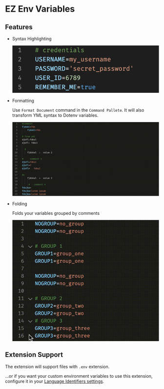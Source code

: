 # EZ Env Variables

## Features

* Syntax Highlighting

  ![syntax-highlighting](images/syntax-highlighting.png)

* Formatting

  Use `Format Document` command in the `Command Pallete`. It will also transform YML syntax to Dotenv variables.

  ![formatting](images/formatting.gif)

* Folding

  Folds your variables grouped by comments

  ![folding](images/folding.gif)

## Extension Support

The extension will support files with `.env` extension.

...or if you want your custom environment variables to use this extension, configure it in your [Language Identifiers settings](https://code.visualstudio.com/docs/languages/identifiers).
